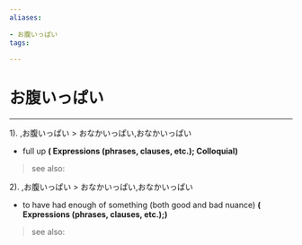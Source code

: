 ```yaml
---
aliases:
    
- お腹いっぱい
tags:
    
---
```


# お腹いっぱい
---
1).
,お腹いっぱい > おなかいっぱい,おなかいっぱい

- full up
**( Expressions (phrases, clauses, etc.); Colloquial)**
> see also: 
            
2).
,お腹いっぱい > おなかいっぱい,おなかいっぱい

- to have had enough of something (both good and bad nuance)
**( Expressions (phrases, clauses, etc.);)**
> see also: 
            